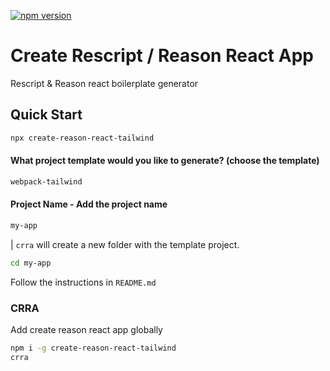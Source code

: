 [![npm version](https://badge.fury.io/js/create-reason-react-tailwind.svg)](https://badge.fury.io/js/create-reason-react-tailwind)

# Create Rescript / Reason React App

Rescript & Reason react boilerplate generator

## Quick Start

```sh
npx create-reason-react-tailwind
```

#### What project template would you like to generate? (choose the template)

```sh
webpack-tailwind
```

#### Project Name - Add the project name

```sh
my-app
```

| `crra` will create a new folder with the template project.

```sh
cd my-app
```

Follow the instructions in `README.md`

### CRRA

Add create reason react app globally

```sh
npm i -g create-reason-react-tailwind
crra
```

